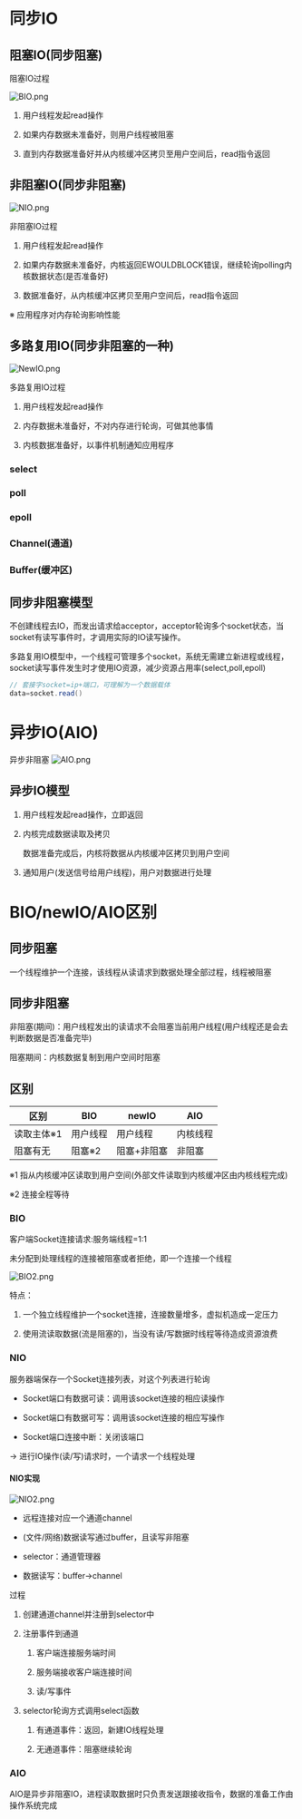 # 同步IO

## 阻塞IO(同步阻塞)

阻塞IO过程

![BIO.png](images/BIO.png)

1. 用户线程发起read操作
   
2. 如果内存数据未准备好，则用户线程被阻塞
   
3. 直到内存数据准备好并从内核缓冲区拷贝至用户空间后，read指令返回

## 非阻塞IO(同步非阻塞)

![NIO.png](images/NIO.png)

非阻塞IO过程

1. 用户线程发起read操作

2. 如果内存数据未准备好，内核返回EWOULDBLOCK错误，继续轮询polling内核数据状态(是否准备好)

3. 数据准备好，从内核缓冲区拷贝至用户空间后，read指令返回

※ 应用程序对内存轮询影响性能

## 多路复用IO(同步非阻塞的一种)

![NewIO.png](images/NewIO.png)

多路复用IO过程

1. 用户线程发起read操作

2. 内存数据未准备好，不对内存进行轮询，可做其他事情

3. 内核数据准备好，以事件机制通知应用程序

### select

### poll

### epoll

### Channel(通道)

### Buffer(缓冲区)

## 同步非阻塞模型

不创建线程去IO，而发出请求给acceptor，acceptor轮询多个socket状态，当socket有读写事件时，才调用实际的IO读写操作。

多路复用IO模型中，一个线程可管理多个socket，系统无需建立新进程或线程，socket读写事件发生时才使用IO资源，减少资源占用率(select,poll,epoll)

```java
// 套接字socket=ip+端口，可理解为一个数据载体
data=socket.read()
```

# 异步IO(AIO) 

异步非阻塞
![AIO.png](images/AIO.png)

## 异步IO模型

1. 用户线程发起read操作，立即返回

2. 内核完成数据读取及拷贝
   
   数据准备完成后，内核将数据从内核缓冲区拷贝到用户空间

3. 通知用户(发送信号给用户线程)，用户对数据进行处理

# BIO/newIO/AIO区别

## 同步阻塞

一个线程维护一个连接，该线程从读请求到数据处理全部过程，线程被阻塞

## 同步非阻塞

非阻塞(期间)：用户线程发出的读请求不会阻塞当前用户线程(用户线程还是会去判断数据是否准备完毕)

阻塞期间：内核数据复制到用户空间时阻塞

## 区别

区别|BIO|newIO|AIO
---|---|---|---
读取主体※1|用户线程|用户线程|内核线程
阻塞有无|阻塞※2|阻塞+非阻塞|非阻塞

※1 指从内核缓冲区读取到用户空间(外部文件读取到内核缓冲区由内核线程完成)   

※2 连接全程等待

### BIO

客户端Socket连接请求:服务端线程=1:1

未分配到处理线程的连接被阻塞或者拒绝，即一个连接一个线程

![BIO2.png](images/BIO2.png)

特点：

1. 一个独立线程维护一个socket连接，连接数量增多，虚拟机造成一定压力

2. 使用流读取数据(流是阻塞的)，当没有读/写数据时线程等待造成资源浪费

### NIO

服务器端保存一个Socket连接列表，对这个列表进行轮询

* Socket端口有数据可读：调用该socket连接的相应读操作
   
* Socket端口有数据可写：调用该socket连接的相应写操作
   
* Socket端口连接中断：关闭该端口

-> 进行IO操作(读/写)请求时，一个请求一个线程处理

#### NIO实现

![NIO2.png](images/NIO2.png)

* 远程连接对应一个通道channel

* (文件/网络)数据读写通过buffer，且读写非阻塞

* selector：通道管理器

* 数据读写：buffer->channel

过程

1. 创建通道channel并注册到selector中

2. 注册事件到通道

   1. 客户端连接服务端时间
   
   2. 服务端接收客户端连接时间
   
   3. 读/写事件
   
3. selector轮询方式调用select函数

   1. 有通道事件：返回，新建IO线程处理
   
   2. 无通道事件：阻塞继续轮询

### AIO

AIO是异步非阻塞IO，进程读取数据时只负责发送跟接收指令，数据的准备工作由操作系统完成


